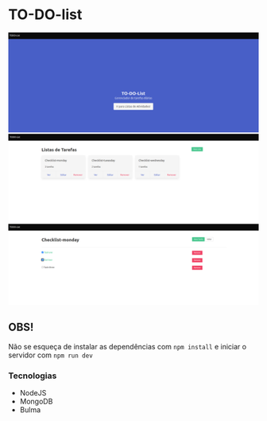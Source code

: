 # TO-DO-list

![alt text](img/readme-img.png)
![alt text](img/readme-img1.png)
![alt text](img/readme-img2.png)

## OBS!

Não se esqueça de instalar as dependências com `npm install` 
e iniciar o servidor com `npm run dev`

### Tecnologias

* NodeJS
* MongoDB
* Bulma